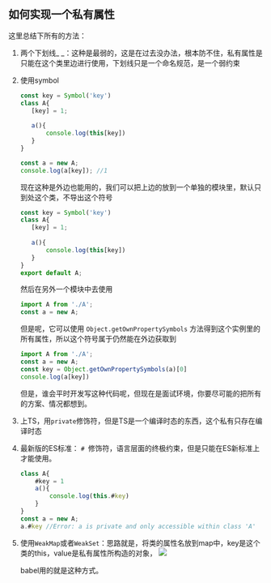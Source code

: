 ## 如何实现一个私有属性

这里总结下所有的方法：

1. 两个下划线_ _：这种是最弱的，这是在过去没办法，根本防不住，私有属性是只能在这个类里边进行使用，下划线只是一个命名规范，是一个弱约束
2. 使用symbol
   ```javascript
   const key = Symbol('key')
   class A{
      [key] = 1;
      
      a(){
          console.log(this[key])
      }
   }

   const a = new A;
   console.log(a[key]); //1
   ```
   现在这种是外边也能用的，我们可以把上边的放到一个单独的模块里，默认只到处这个类，不导出这个符号

   ```javascript
   const key = Symbol('key')
   class A{
      [key] = 1;
      
      a(){
          console.log(this[key])
      }
   }
   export default A;
   ```

   然后在另外一个模块中去使用
   ```javascript
   import A from './A';
   const a = new A;
   ```
   但是呢，它可以使用 ```Object.getOwnPropertySymbols``` 方法得到这个实例里的所有属性，所以这个符号属于仍然能在外边获取到

   ```javascript
   import A from './A';
   const a = new A;
   const key = Object.getOwnPropertySymbols(a)[0]
   console.log(a[key])
   ```

   但是，谁会平时开发写这种代码呢，但现在是面试环境，你要尽可能的把所有的方案、情况都想到。
3. 上TS，用```private```修饰符，但是TS是一个编译时态的东西，这个私有只存在编译时态
4. 最新版的ES标准： ```# ```修饰符，语言层面的终极约束，但是只能在ES新标准上才能使用。
   ```javascript
   class A{
       #key = 1
       a(){
           console.log(this.#key)
       }
   }
   const a = new A;
   a.#key //Error: a is private and only accessible within class 'A'
   ```

5. 使用```WeakMap```或者```WeakSet```：思路就是，将类的属性名放到map中，key是这个类的this，value是私有属性所构造的对象，
   ![](https://pic1.imgdb.cn/item/688840eb58cb8da5c8eaa1f0.png)

   babel用的就是这种方式。
